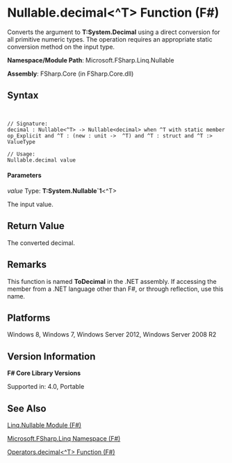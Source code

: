# Nullable.decimal<^T> Function (F#)

Converts the argument to **T:System.Decimal** using a direct conversion for all primitive numeric types. The operation requires an appropriate static conversion method on the input type.

**Namespace/Module Path**: Microsoft.FSharp.Linq.Nullable

**Assembly**: FSharp.Core (in FSharp.Core.dll)


## Syntax


```


// Signature:
decimal : Nullable<^T> -> Nullable<decimal> when ^T with static member op_Explicit and ^T : (new : unit ->  ^T) and ^T : struct and ^T :> ValueType

// Usage:
Nullable.decimal value

```



#### Parameters
*value*
Type: **T:System.Nullable&#96;1**&lt;^T&gt;


The input value.




## Return Value
The converted decimal.


## Remarks
This function is named **ToDecimal** in the .NET assembly. If accessing the member from a .NET language other than F#, or through reflection, use this name.


## Platforms
Windows 8, Windows 7, Windows Server 2012, Windows Server 2008 R2


## Version Information
**F# Core Library Versions**

Supported in: 4.0, Portable




## See Also
[Linq.Nullable Module &#40;F&#35;&#41;](Linq.Nullable+Module+%28FSharp%29.md)

[Microsoft.FSharp.Linq Namespace &#40;F&#35;&#41;](Microsoft.FSharp.Linq+Namespace+%28FSharp%29.md)

[Operators.decimal&#60;^T&#62; Function &#40;F&#35;&#41;](Operators.decimal%28%5ET%29+Function+%28FSharp%29.md)

